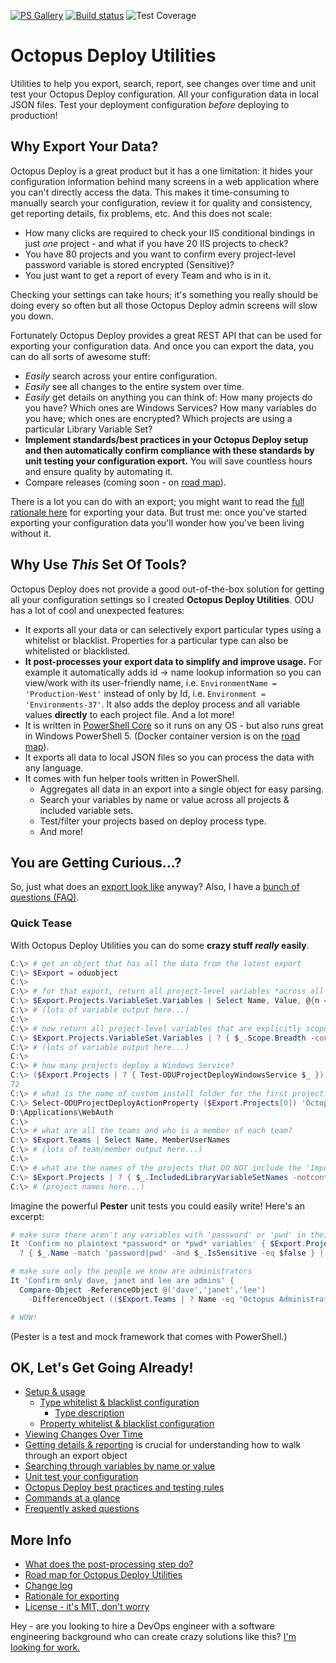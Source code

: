 
[![PS Gallery](https://img.shields.io/badge/install-PS%20Gallery-blue.svg)](https://www.powershellgallery.com/packages/OctopusDeployUtilities)  [![Build status](https://ci.appveyor.com/api/projects/status/ql47p2y1relp1dng/branch/master?svg=true)](https://ci.appveyor.com/project/DTW-DanWard/octopusdeployutilities/branch/master)  ![Test Coverage](https://img.shields.io/badge/coverage-39%25-red.svg?maxAge=60)


# Octopus Deploy Utilities

Utilities to help you export, search, report, see changes over time and unit test your Octopus Deploy configuration.  All your configuration data in local JSON files.  Test your deployment configuration *before* deploying to production!


## Why Export Your Data?

Octopus Deploy is a great product but it has a one limitation: it hides your configuration information behind many screens in a web application where you can't directly access the data.  This makes it time-consuming to manually search your configuration, review it for quality and consistency, get reporting details, fix problems, etc.  And this does not scale:
* How many clicks are required to check your IIS conditional bindings in just *one* project - and what if you have 20 IIS projects to check?
* You have 80 projects and you want to confirm every project-level password variable is stored encrypted (Sensitive)?
* You just want to get a report of every Team and who is in it.

Checking your settings can take hours; it's something you really should be doing every so often but all those Octopus Deploy admin screens will slow you down.

Fortunately Octopus Deploy provides a great REST API that can be used for exporting your configuration data.  And once you can export the data, you can do all sorts of awesome stuff:
* *Easily* search across your entire configuration.
* *Easily* see all changes to the entire system over time.
* *Easily* get details on anything you can think of: How many projects do you have?  Which ones are Windows Services?  How many variables do you have; which ones are encrypted?  Which projects are using a particular Library Variable Set?
* **Implement standards/best practices in your Octopus Deploy setup and then automatically confirm compliance with these standards by unit testing your configuration export.**  You will save countless hours and ensure quality by automating it.
* Compare releases (coming soon - on [road map](docs/OctopusDeployUtilitiesRoadmap.md)).

There is a lot you can do with an export; you might want to read the [full rationale here](docs/Rationale.md) for exporting your data.  But trust me: once you've started exporting your configuration data you'll wonder how you've been living without it.


## Why Use *This* Set Of Tools?

Octopus Deploy does not provide a good out-of-the-box solution for getting all your configuration settings so I created **Octopus Deploy Utilities**.  ODU has a lot of cool and unexpected features:
* It exports all your data or can selectively export particular types using a whitelist or blacklist.  Properties for a particular type can also be whitelisted or blacklisted.
* **It post-processes your export data to simplify and improve usage.**  For example it automatically adds id -> name lookup information so you can view/work with its user-friendly name, i.e. `EnvironmentName = 'Production-West'` instead of only by Id, i.e. `Environment = 'Environments-37'`.  It also adds the deploy process and all variable values **directly** to each project file.  And a lot more!
* It is written in [PowerShell Core](https://github.com/PowerShell/PowerShell) so it runs on any OS - but also runs great in Windows PowerShell 5.  (Docker container version is on the [road map](docs/OctopusDeployUtilitiesRoadmap.md)).
* It exports all data to local JSON files so you can process the data with any language.
* It comes with fun helper tools written in PowerShell.
  * Aggregates all data in an export into a single object for easy parsing.
  * Search your variables by name or value across all projects & included variable sets.
  * Test/filter your projects based on deploy process type.
  * And more!

## You are Getting Curious...?

So, just what does an [export look like](docs/SampleExport.md) anyway?  Also, I have a [bunch of questions (FAQ)](docs/FAQ.md).

### Quick Tease

With Octopus Deploy Utilities you can do some **crazy stuff *really* easily**.

```PowerShell
C:\> # get an object that has all the data from the latest export
C:\> $Export = oduobject
C:\>
C:\> # for that export, return all project-level variables *across all projects*, getting the names, values and scope
C:\> $Export.Projects.VariableSet.Variables | Select Name, Value, @{n = 'Scope'; e = { $_.Scope.Breadth } }
C:\> # (lots of variable output here...)
C:\>
C:\> # now return all project-level variables that are explicitly scoped for your EU production environment
C:\> $Export.Projects.VariableSet.Variables | ? { $_.Scope.Breadth -contains 'Prod-EU' }
C:\> # (lots of variable output here...)
C:\>
C:\> # how many projects deploy a Windows Service?
C:\> ($Export.Projects | ? { Test-ODUProjectDeployWindowsService $_ }).Count
72
C:\> # what is the name of custom install folder for the first project?
C:\> Select-ODUProjectDeployActionProperty ($Export.Projects[0]) 'Octopus.Action.Package.CustomInstallationDirectory'
D:\Applications\WebAuth
C:\>
C:\> # what are all the teams and who is a member of each team?
C:\> $Export.Teams | Select Name, MemberUserNames
C:\> # (lots of team/member output here...)
C:\>
C:\> # what are the names of the projects that DO NOT include the 'Important' library variable set?
C:\> $Export.Projects | ? { $_.IncludedLibraryVariableSetNames -notcontains 'Important' } | Select Name
C:\> # (project names here...)
```

Imagine the powerful **Pester** unit tests you could easily write!  Here's an excerpt:

```PowerShell
# make sure there aren't any variables with 'password' or 'pwd' in their name that AREN'T encrypted
It 'Confirm no plaintext *password* or *pwd* variables' { $Export.Projects.VariableSet.Variables |
  ? { $_.Name -match 'password|pwd' -and $_.IsSensitive -eq $false } | Should BeNullOrEmpty }

# make sure only the people we know are administrators
It 'Confirm only dave, janet and lee are admins' {
  Compare-Object -ReferenceObject @('dave','janet','lee')
    -DifferenceObject (($Export.Teams | ? Name -eq 'Octopus Administrators').MemberUserNames) | Should BeNullOrEmpty }

# WOW!
```
(Pester is a test and mock framework that comes with PowerShell.)


## OK, Let's Get Going Already!

* [Setup & usage](docs/SetupUsage.md)
  * [Type whitelist & blacklist configuration](docs/TypeWhiteListBlackListConfig.md)
    * [Type description](docs/TypeDescription.md)
  * [Property whitelist & blacklist configuration](docs/PropertyWhiteListBlackListConfig.md)
* [Viewing Changes Over Time](docs/ViewingChangesOverTime.md)
* [Getting details & reporting](docs/DetailsAndReporting.md) is crucial for understanding how to walk through an export object
* [Searching through variables by name or value](docs/SearchingVariables.md)
* [Unit test your configuration](docs/UnitTesting.md)
* [Octopus Deploy best practices and testing rules](docs/BestPracticesTestingRules.md)
* [Commands at a glance](docs/CommandsAtAGlance.md)
* [Frequently asked questions](docs/FAQ.md)

## More Info

* [What does the post-processing step do?](docs/PostProcessing.md)
* [Road map for Octopus Deploy Utilities](docs/OctopusDeployUtilitiesRoadmap.md)
* [Change log](docs/ChangeLog.md)
* [Rationale for exporting](docs/Rationale.md)
* [License - it's MIT, don't worry](LICENSE)


Hey - are you looking to hire a DevOps engineer with a software engineering background who can create crazy solutions like this?  [I'm looking for work.](http://dtwconsulting.com/)

